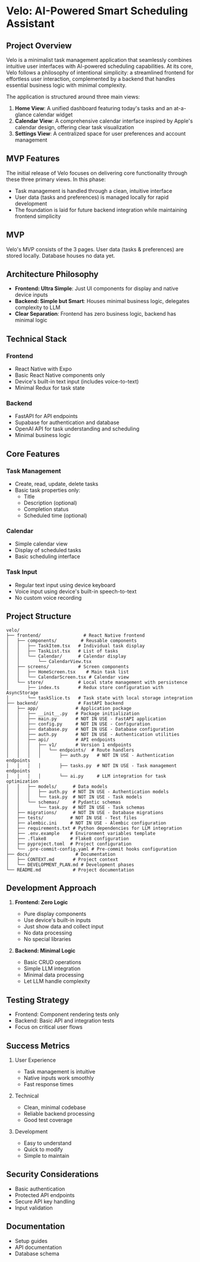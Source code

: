 # Velo: AI-Powered Smart Scheduling Assistant

## Project Overview
Velo is a minimalist task management application that seamlessly combines intuitive user interfaces with AI-powered scheduling capabilities. At its core, Velo follows a philosophy of intentional simplicity: a streamlined frontend for effortless user interaction, complemented by a backend that handles essential business logic with minimal complexity.

The application is structured around three main views:
1. **Home View**: A unified dashboard featuring today's tasks and an at-a-glance calendar widget
2. **Calendar View**: A comprehensive calendar interface inspired by Apple's calendar design, offering clear task visualization
3. **Settings View**: A centralized space for user preferences and account management

## MVP Features
The initial release of Velo focuses on delivering core functionality through these three primary views. In this phase:
- Task management is handled through a clean, intuitive interface
- User data (tasks and preferences) is managed locally for rapid development
- The foundation is laid for future backend integration while maintaining frontend simplicity

## MVP
Velo's MVP consists of the 3 pages. User data (tasks & preferences) are stored locally. Database houses no data yet.

## Architecture Philosophy
- **Frontend: Ultra Simple**: Just UI components for display and native device inputs
- **Backend: Simple but Smart**: Houses minimal business logic, delegates complexity to LLM
- **Clear Separation**: Frontend has zero business logic, backend has minimal logic

## Technical Stack
### Frontend
- React Native with Expo
- Basic React Native components only
- Device's built-in text input (includes voice-to-text)
- Minimal Redux for task state

### Backend
- FastAPI for API endpoints
- Supabase for authentication and database
- OpenAI API for task understanding and scheduling
- Minimal business logic

## Core Features
### Task Management
- Create, read, update, delete tasks
- Basic task properties only:
  - Title
  - Description (optional)
  - Completion status
  - Scheduled time (optional)

### Calendar
- Simple calendar view
- Display of scheduled tasks
- Basic scheduling interface

### Task Input
- Regular text input using device keyboard
- Voice input using device's built-in speech-to-text
- No custom voice recording

## Project Structure
```
velo/
├── frontend/                # React Native frontend
│   ├── components/         # Reusable components
│   │   ├── TaskItem.tsx   # Individual task display
│   │   ├── TaskList.tsx   # List of tasks
│   │   └── Calendar/      # Calendar display
│   │       └── CalendarView.tsx
│   ├── screens/           # Screen components
│   │   ├── HomeScreen.tsx    # Main task list
│   │   └── CalendarScreen.tsx # Calendar view
│   └── store/             # Local state management with persistence
│       ├── index.ts       # Redux store configuration with AsyncStorage
│       └── taskSlice.ts   # Task state with local storage integration
├── backend/               # FastAPI backend
│   ├── app/              # Application package
│   │   ├── __init__.py   # Package initialization
│   │   ├── main.py       # NOT IN USE - FastAPI application
│   │   ├── config.py     # NOT IN USE - Configuration
│   │   ├── database.py   # NOT IN USE - Database configuration
│   │   ├── auth.py       # NOT IN USE - Authentication utilities
│   │   ├── api/          # API endpoints
│   │   │   ├── v1/       # Version 1 endpoints
│   │   │   │   └── endpoints/  # Route handlers
│   │   │   │       ├── auth.py   # NOT IN USE - Authentication endpoints
│   │   │   │       ├── tasks.py  # NOT IN USE - Task management endpoints
│   │   │   │       └── ai.py     # LLM integration for task optimization
│   │   ├── models/      # Data models
│   │   │   ├── auth.py  # NOT IN USE - Authentication models
│   │   │   └── task.py  # NOT IN USE - Task models
│   │   └── schemas/     # Pydantic schemas
│   │       └── task.py  # NOT IN USE - Task schemas
│   ├── migrations/      # NOT IN USE - Database migrations
│   ├── tests/          # NOT IN USE - Test files
│   ├── alembic.ini     # NOT IN USE - Alembic configuration
│   ├── requirements.txt # Python dependencies for LLM integration
│   ├── .env.example    # Environment variables template
│   ├── .flake8         # Flake8 configuration
│   ├── pyproject.toml  # Project configuration
│   └── .pre-commit-config.yaml # Pre-commit hooks configuration
├── docs/                 # Documentation
│   ├── CONTEXT.md       # Project context
│   └── DEVELOPMENT_PLAN.md # Development phases
└── README.md            # Project documentation
```

## Development Approach
1. **Frontend: Zero Logic**
   - Pure display components
   - Use device's built-in inputs
   - Just show data and collect input
   - No data processing
   - No special libraries

2. **Backend: Minimal Logic**
   - Basic CRUD operations
   - Simple LLM integration
   - Minimal data processing
   - Let LLM handle complexity

## Testing Strategy
- Frontend: Component rendering tests only
- Backend: Basic API and integration tests
- Focus on critical user flows

## Success Metrics
1. User Experience
   - Task management is intuitive
   - Native inputs work smoothly
   - Fast response times

2. Technical
   - Clean, minimal codebase
   - Reliable backend processing
   - Good test coverage

3. Development
   - Easy to understand
   - Quick to modify
   - Simple to maintain

## Security Considerations
- Basic authentication
- Protected API endpoints
- Secure API key handling
- Input validation

## Documentation
- Setup guides
- API documentation
- Database schema
